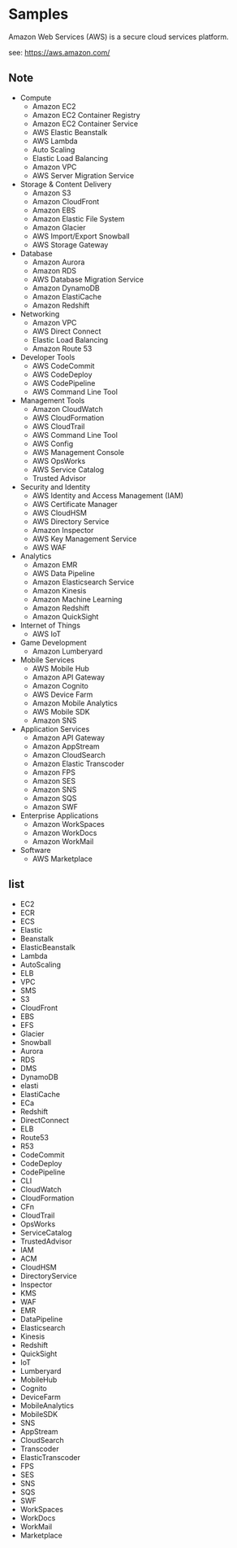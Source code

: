 # Samples

Amazon Web Services (AWS) is a secure cloud services platform.

see: https://aws.amazon.com/

## Note

* Compute
  * Amazon EC2
  * Amazon EC2 Container Registry
  * Amazon EC2 Container Service
  * AWS Elastic Beanstalk
  * AWS Lambda
  * Auto Scaling
  * Elastic Load Balancing
  * Amazon VPC
  * AWS Server Migration Service
* Storage & Content Delivery
  * Amazon S3
  * Amazon CloudFront
  * Amazon EBS
  * Amazon Elastic File System
  * Amazon Glacier
  * AWS Import/Export Snowball
  * AWS Storage Gateway
* Database
  * Amazon Aurora
  * Amazon RDS
  * AWS Database Migration Service
  * Amazon DynamoDB
  * Amazon ElastiCache
  * Amazon Redshift
* Networking
  * Amazon VPC
  * AWS Direct Connect
  * Elastic Load Balancing
  * Amazon Route 53
* Developer Tools
  * AWS CodeCommit
  * AWS CodeDeploy
  * AWS CodePipeline
  * AWS Command Line Tool
* Management Tools
  * Amazon CloudWatch
  * AWS CloudFormation
  * AWS CloudTrail
  * AWS Command Line Tool
  * AWS Config
  * AWS Management Console
  * AWS OpsWorks
  * AWS Service Catalog
  * Trusted Advisor
* Security and Identity
  * AWS Identity and Access Management (IAM)
  * AWS Certificate Manager
  * AWS CloudHSM
  * AWS Directory Service
  * Amazon Inspector
  * AWS Key Management Service
  * AWS WAF
* Analytics
  * Amazon EMR
  * AWS Data Pipeline
  * Amazon Elasticsearch Service
  * Amazon Kinesis
  * Amazon Machine Learning
  * Amazon Redshift
  * Amazon QuickSight
* Internet of Things
  * AWS IoT
* Game Development
  * Amazon Lumberyard
* Mobile Services
  * AWS Mobile Hub
  * Amazon API Gateway
  * Amazon Cognito
  * AWS Device Farm
  * Amazon Mobile Analytics
  * AWS Mobile SDK
  * Amazon SNS
* Application Services
  * Amazon API Gateway
  * Amazon AppStream
  * Amazon CloudSearch
  * Amazon Elastic Transcoder
  * Amazon FPS
  * Amazon SES
  * Amazon SNS
  * Amazon SQS
  * Amazon SWF
* Enterprise Applications
  * Amazon WorkSpaces
  * Amazon WorkDocs
  * Amazon WorkMail
* Software
  * AWS Marketplace

## list

* EC2
* ECR
* ECS
* Elastic
* Beanstalk
* ElasticBeanstalk
* Lambda
* AutoScaling
* ELB
* VPC
* SMS
* S3
* CloudFront
* EBS
* EFS
* Glacier
* Snowball
* Aurora
* RDS
* DMS
* DynamoDB
* elasti
* ElastiCache
* ECa
* Redshift
* DirectConnect
* ELB
* Route53
* R53
* CodeCommit
* CodeDeploy
* CodePipeline
* CLI
* CloudWatch
* CloudFormation
* CFn
* CloudTrail
* OpsWorks
* ServiceCatalog
* TrustedAdvisor
* IAM
* ACM
* CloudHSM
* DirectoryService
* Inspector
* KMS
* WAF
* EMR
* DataPipeline
* Elasticsearch
* Kinesis
* Redshift
* QuickSight
* IoT
* Lumberyard
* MobileHub
* Cognito
* DeviceFarm
* MobileAnalytics
* MobileSDK
* SNS
* AppStream
* CloudSearch
* Transcoder
* ElasticTranscoder
* FPS
* SES
* SNS
* SQS
* SWF
* WorkSpaces
* WorkDocs
* WorkMail
* Marketplace
